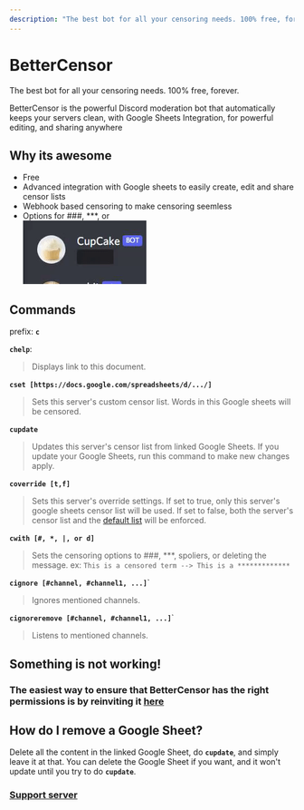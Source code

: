 ```yaml
---
description: "The best bot for all your censoring needs. 100% free, forever. BetterCensor is the powerful Discord moderation bot that automatically keeps your servers clean, with Google Sheets Integration, for powerful editing, and sharing anywhere."
---
```


# BetterCensor

<div class="text-xl">The best bot for all your censoring needs. 100% free, forever.</div>

BetterCensor is the powerful Discord moderation bot that automatically keeps your servers clean, with Google Sheets Integration, for powerful editing, and sharing anywhere

## Why its awesome
- Free
- Advanced integration with Google sheets to easily create, edit and share censor lists
- Webhook based censoring to make censoring seemless
- Options for ###, \*\*\*, or  
![spoilers](/media/ezgif-2-80ca74867615[1].gif)


## Commands
prefix: **`c`**

**`chelp`**:
> Displays link to this document.


**`cset [https://docs.google.com/spreadsheets/d/.../]`**
> Sets this server's custom censor list.
> Words in this Google sheets will be censored.

**`cupdate`**
> Updates this server's censor list from linked Google Sheets.
> If you update your Google Sheets, run this command to make new changes apply.

**`coverride [t,f]`**
> Sets this server's override settings.
> If set to true, only this server's google sheets censor list will be used.
> If set to false, both the server's censor list and the [default list](https://raw.githubusercontent.com/thymedev/censor-bot/master/DefaultList.json) will be enforced.

**`cwith [#, *, |, or d]`**
> Sets the censoring options to ###, \*\*\*, spoliers, or deleting the message.
> ex: `This is a censored term --> This is a *************`

**`cignore [#channel, #channel1, ...]`**`
> Ignores mentioned channels.


**`cignoreremove [#channel, #channel1, ...]`**`
> Listens to mentioned channels.


## Something is not working!
### The easiest way to ensure that BetterCensor has the right permissions is by reinviting it [here](https://discord.com/api/oauth2/authorize?client_id=859265696076791819&permissions=537259120&scope=bot)

## How do I remove a Google Sheet?
Delete all the content in the linked Google Sheet, do **`cupdate`**, and simply leave it at that. You can delete the Google Sheet if you want, and it won't update until you try to do **`cupdate`**.

### [Support server](https://thymedev.github.io/discord)

